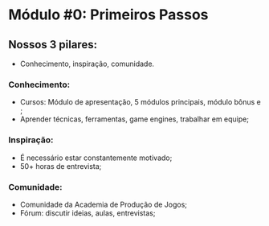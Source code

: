 # Módulo #0: Primeiros Passos

## Nossos 3 pilares:

- Conhecimento, inspiração, comunidade.

### Conhecimento:

- Cursos: Módulo de apresentação, 5 módulos principais, módulo bônus e ;
- Aprender técnicas, ferramentas, game engines, trabalhar em equipe;

### Inspiração:

- É necessário estar constantemente motivado;
- 50+ horas de entrevista;

### Comunidade:

- Comunidade da Academia de Produção de Jogos;
- Fórum: discutir ideias, aulas, entrevistas;
